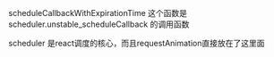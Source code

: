 scheduleCallbackWithExpirationTime 这个函数是scheduler.unstable_scheduleCallback 的调用函数


scheduler 是react调度的核心，而且requestAnimation直接放在了这里面


